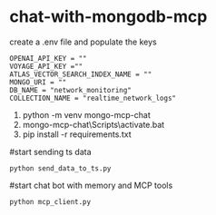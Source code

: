 # chat-with-mongodb-mcp
create a .env file and populate the keys

```
OPENAI_API_KEY = ""
VOYAGE_API_KEY =""
ATLAS_VECTOR_SEARCH_INDEX_NAME = ""
MONGO_URI = ""  
DB_NAME = "network_monitoring"
COLLECTION_NAME = "realtime_network_logs"
```

1. python -m venv mongo-mcp-chat
1. mongo-mcp-chat\Scripts\activate.bat
1. pip install -r requirements.txt

#start sending ts data 


```
python send_data_to_ts.py
```


#start chat bot with memory and MCP tools 
```
python mcp_client.py
```